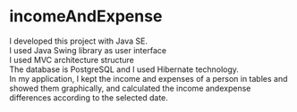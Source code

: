 # incomeAndExpense

I developed this project with Java SE.<br/>
I used Java Swing library as user interface<br/>
I used MVC architecture structure<br/>
The database is PostgreSQL and I used Hibernate technology.<br/>
In my application, I kept the income and expenses of a person in tables and showed them graphically, and calculated the income andexpense differences according to the selected date.
